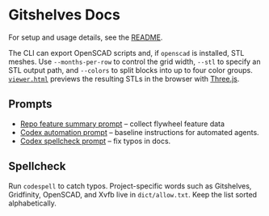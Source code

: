 # Gitshelves Docs

For setup and usage details, see the [README](../README.md).

The CLI can export OpenSCAD scripts and, if `openscad` is installed, STL meshes.
Use `--months-per-row` to control the grid width, `--stl` to specify an STL
output path, and `--colors` to split blocks into up to four color groups.
[`viewer.html`](viewer.html) previews the resulting STLs in the browser with
[Three.js](https://threejs.org/).

## Prompts

- [Repo feature summary prompt](repo_feature_summary_prompt.md) – collect flywheel feature data
- [Codex automation prompt](prompts-codex.md) – baseline instructions for automated agents.
- [Codex spellcheck prompt](prompts-codex-spellcheck.md) – fix typos in docs.

## Spellcheck

Run `codespell` to catch typos. Project-specific words such as Gitshelves,
Gridfinity, OpenSCAD, and Xvfb live in `dict/allow.txt`. Keep the list sorted
alphabetically.

